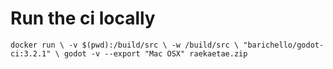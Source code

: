 # Run the ci locally

`
docker run \
    -v $(pwd):/build/src \
    -w /build/src \
    "barichello/godot-ci:3.2.1" \
    godot -v --export "Mac OSX" raekaetae.zip
`